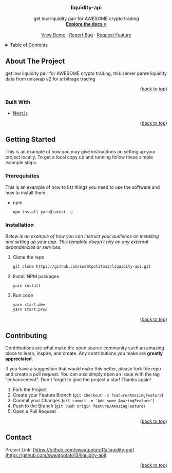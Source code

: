 <div id="top"></div>

<!-- PROJECT LOGO -->
<br />
<div align="center">
  <!-- <a href="https://github.com/othneildrew/Best-README-Template">
    <img src="images/logo.png" alt="Logo" width="80" height="80">
  </a> -->

  <h3 align="center">liquidity-api</h3>

  <p align="center">
    get low liquidity pair for AWESOME crypto trading
    <br />
    <a href="https://github.com/sweatpotato13/liquidity-api"><strong>Explore the docs »</strong></a>
    <br />
    <br />
    <a href="https://github.com/sweatpotato13/liquidity-api">View Demo</a>
    ·
    <a href="https://github.com/sweatpotato13/liquidity-api/issues">Report Bug</a>
    ·
    <a href="https://github.com/sweatpotato13/liquidity-api/issues">Request Feature</a>
  </p>
</div>

<!-- TABLE OF CONTENTS -->
<details>
  <summary>Table of Contents</summary>
  <ol>
    <li>
      <a href="#about-the-project">About The Project</a>
      <ul>
        <li><a href="#built-with">Built With</a></li>
      </ul>
    </li>
    <li>
      <a href="#getting-started">Getting Started</a>
      <ul>
        <li><a href="#prerequisites">Prerequisites</a></li>
        <li><a href="#installation">Installation</a></li>
      </ul>
    </li>
    <li><a href="#contributing">Contributing</a></li>
    <li><a href="#contact">Contact</a></li>
  </ol>
</details>

<!-- ABOUT THE PROJECT -->

## About The Project

<!-- [![Product Name Screen Shot][product-screenshot]](https://example.com) -->

get low liquidity pair for AWESOME crypto trading, this server parse liquidity data from uniswap v2 for arbitrage trading

<p align="right">(<a href="#top">back to top</a>)</p>

### Built With

-   [Nest.js](https://docs.nestjs.com/)

<p align="right">(<a href="#top">back to top</a>)</p>

<!-- GETTING STARTED -->

## Getting Started

This is an example of how you may give instructions on setting up your project locally.
To get a local copy up and running follow these simple example steps.

### Prerequisites

This is an example of how to list things you need to use the software and how to install them.

-   npm
    ```sh
    npm install yarn@latest -g
    ```

### Installation

_Below is an example of how you can instruct your audience on installing and setting up your app. This template doesn't rely on any external dependencies or services._

1. Clone the repo
    ```sh
    git clone https://github.com/sweatpotato13/liquidity-api.git
    ```
2. Install NPM packages
    ```sh
    yarn install
    ```
3. Run code
    ```sh
    yarn start:dev
    yarn start:prod
    ```

<p align="right">(<a href="#top">back to top</a>)</p>

<!-- CONTRIBUTING -->

## Contributing

Contributions are what make the open source community such an amazing place to learn, inspire, and create. Any contributions you make are **greatly appreciated**.

If you have a suggestion that would make this better, please fork the repo and create a pull request. You can also simply open an issue with the tag "enhancement".
Don't forget to give the project a star! Thanks again!

1. Fork the Project
2. Create your Feature Branch (`git checkout -b feature/AmazingFeature`)
3. Commit your Changes (`git commit -m 'Add some AmazingFeature'`)
4. Push to the Branch (`git push origin feature/AmazingFeature`)
5. Open a Pull Request

<p align="right">(<a href="#top">back to top</a>)</p>

<!-- CONTACT -->

## Contact

Project Link: [https://github.com/sweatpotato13/liquidity-api](https://github.com/sweatpotato13/liquidity-api)

<p align="right">(<a href="#top">back to top</a>)</p>
